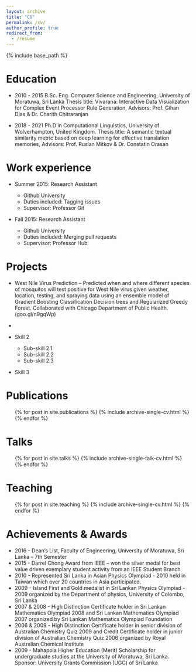```yaml
---
layout: archive
title: "CV"
permalink: /cv/
author_profile: true
redirect_from:
  - /resume
---
```


{% include base_path %}

Education
======
* 2010 - 2015 B.Sc. Eng. Computer Science and Engineering, University of Moratuwa, Sri Lanka
              Thesis title: Vivarana: Interactive Data Visualization for Complex Event Processor Rule Generation,
              Advisors: Prof. Gihan Dias & Dr. Charith Chitraranjan

* 2018 - 2021 Ph.D in Computational Linguistics, University of Wolverhampton, United Kingdom.
              Thesis title: A semantic textual similarity metric based on deep learning for effective translation memories,
              Advisors: Prof. Ruslan Mitkov & Dr. Constatin Orasan

Work experience
======
* Summer 2015: Research Assistant
  * Github University
  * Duties included: Tagging issues
  * Supervisor: Professor Git

* Fall 2015: Research Assistant
  * Github University
  * Duties included: Merging pull requests
  * Supervisor: Professor Hub
  
Projects
======
* West Nile Virus Prediction – Predicted when and where different species of mosquitos will test
  positive for West Nile virus given weather, location, testing, and spraying data using an ensemble
  model of Gradient Boosting Classification Decision trees and Regularized Greedy Forest.
  Collaborated with Chicago Department of Public Health. (goo.gl/n9gqWp)

* 
* Skill 2
  * Sub-skill 2.1
  * Sub-skill 2.2
  * Sub-skill 2.3
* Skill 3

Publications
======
  <ul>{% for post in site.publications %}
    {% include archive-single-cv.html %}
  {% endfor %}</ul>
  
Talks
======
  <ul>{% for post in site.talks %}
    {% include archive-single-talk-cv.html %}
  {% endfor %}</ul>
  
Teaching
======
  <ul>{% for post in site.teaching %}
    {% include archive-single-cv.html %}
  {% endfor %}</ul>
  
Achievements & Awards
======
* 2016 - Dean’s List, Faculty of Engineering, University of Moratuwa, Sri Lanka – 7th Semester
* 2015 - Darrel Chong Award from IEEE – won the silver medal for best value driven exemplary student activity from an IEEE Student Branch
* 2010 - Represented Sri Lanka in Asian Physics Olympiad - 2010 held in Taiwan which over 20 countries in Asia participated.
* 2009 - Island First and Gold medalist in Sri Lankan Physics Olympiad - 2009 organized by the Department of physics, University of Colombo, 
  Sri Lanka
* 2007 & 2008 - High Distinction Certificate holder in Sri Lankan Mathematics Olympiad 2008 and Sri Lankan Mathematics Olympiad 2007 
  organized by Sri Lankan Mathematics Olympiad Foundation
* 2006 & 2009 - High Distinction Certificate holder in senior division of Australian Chemistry Quiz 2009 and Credit Certificate holder in 
  junior division of Australian Chemistry Quiz 2006 organized by Royal Australian Chemical Institute
* 2009 - Mahapola Higher Education (Merit) Scholarship for undergraduate studies at the University of Moratuwa, Sri Lanka. Sponsor: 
  University  Grants Commission (UGC) of Sri Lanka

